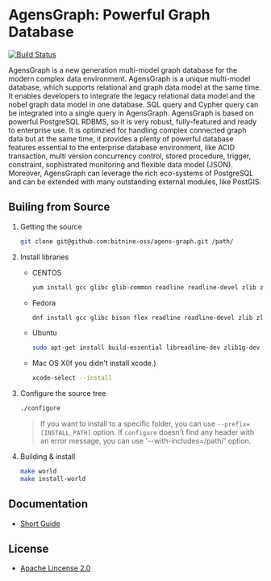 AgensGraph: Powerful Graph Database
====================================

[![Build Status](https://travis-ci.org/bitnine-oss/agens-graph.svg?branch=master)](https://travis-ci.org/bitnine-oss/agens-graph)

AgensGraph is a new generation multi-model graph database for the modern complex data environment. AgensGraph is a unique multi-model database, which supports relational and graph data model at the same time. It enables developers to integrate the legacy relational data model and the nobel graph data model in one database. SQL query and Cypher query can be integrated into a single query in AgensGraph. AgensGraph is based on powerful PostgreSQL RDBMS, so it is very robust, fully-featured and ready to enterprise use. It is optimzied for handling complex connected graph data but at the same time, it provides a plenty of powerful database features essential to the enterprise database environment, like ACID transaction, multi version concurrency control, stored procedure, trigger, constraint, sophistrated monitoring and flexible data model (JSON). Moreover, AgensGraph can leverage the rich eco-systems of PostgreSQL and can be extended with many outstanding external modules, like PostGIS.

Builing from Source
-------------------
1. Getting the source
    ```bash
    git clone git@github.com:bitnine-oss/agens-graph.git /path/
    ```

2. Install libraries
    * CENTOS
        ```bash
        yum install gcc glibc glib-common readline readline-devel zlib zlib-devel
        ```
    * Fedora
        ```bash
        dnf install gcc glibc bison flex readline readline-devel zlib zlib-devel
        ```
    * Ubuntu
        ```bash
        sudo apt-get install build-essential libreadline-dev zlib1g-dev flex bison
        ```
    * Mac OS X(If you didn't install xcode.)
        ```bash
        xcode-select --install
        ```

3. Configure the source tree
    ```bash
	./configure
    ```
    >If you want to install to a specific folder, you can use ``--prefix=[INSTALL_PATH]`` option.
    >If ``configure`` doesn't find any header with an error message, you can use '--with-includes=/path/' option.

4. Building & install
    ```bash
    make world
    make install-world
    ```

Documentation
-------------
* [Short Guide](http://bitnine.net/support/documents_backup/quick-start-guide-html)

License
-------

* [Apache Lincense 2.0](http://www.apache.org/license/LICENSE-2.0.html)
